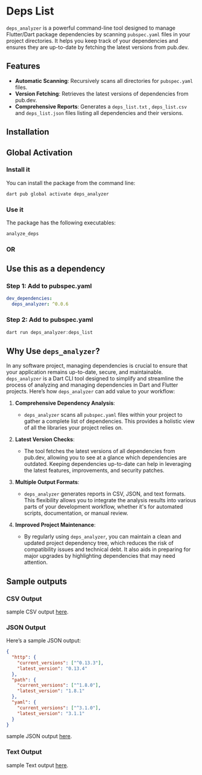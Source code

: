 # Deps List

`deps_analyzer` is a powerful command-line tool designed to manage Flutter/Dart package dependencies by scanning `pubspec.yaml`
files in your project directories. It helps you keep track of your dependencies and ensures they are up-to-date by fetching the latest versions from pub.dev.

## Features

- **Automatic Scanning**: Recursively scans all directories for `pubspec.yaml` files.
- **Version Fetching**: Retrieves the latest versions of dependencies from pub.dev.
- **Comprehensive Reports**: Generates a `deps_list.txt` , `deps_list.csv` and `deps_list.json` files listing all dependencies and their versions.

## Installation


## Global Activation
### Install it
You can install the package from the command line:

```dart 
dart pub global activate deps_analyzer
```

### Use it
The package has the following executables:

```dart 
analyze_deps
```

### OR

## Use this as a dependency
### Step 1: Add to pubspec.yaml
```yaml
dev_dependencies:
  deps_analyzer: ^0.0.6
```

### Step 2: Add to pubspec.yaml

```dart
dart run deps_analyzer:deps_list
```

## Why Use `deps_analyzer`?

In any software project, managing dependencies is crucial to ensure that your application remains up-to-date, secure, and maintainable. `deps_analyzer` is a Dart CLI tool designed to simplify and streamline the process of analyzing and managing dependencies in Dart and Flutter projects. Here’s how `deps_analyzer` can add value to your workflow:

1. **Comprehensive Dependency Analysis**:
    - `deps_analyzer` scans all `pubspec.yaml` files within your project to gather a complete list of dependencies. This provides a holistic view of all the libraries your project relies on.

2. **Latest Version Checks**:
    - The tool fetches the latest versions of all dependencies from pub.dev, allowing you to see at a glance which dependencies are outdated. Keeping dependencies up-to-date can help in leveraging the latest features, improvements, and security patches.

3. **Multiple Output Formats**:
    - `deps_analyzer` generates reports in CSV, JSON, and text formats. This flexibility allows you to integrate the analysis results into various parts of your development workflow, whether it's for automated scripts, documentation, or manual review.

4. **Improved Project Maintenance**:
    - By regularly using `deps_analyzer`, you can maintain a clean and updated project dependency tree, which reduces the risk of compatibility issues and technical debt. It also aids in preparing for major upgrades by highlighting dependencies that may need attention.


## Sample outputs


### CSV Output
sample CSV output [here](https://github.com/hrajwade96/deps_analyzer/blob/main/deps_analyzer/example/output/dependencies_list.csv).

### JSON Output
Here’s a sample JSON output:

```json
{
  "http": {
    "current_versions": ["^0.13.3"],
    "latest_version": "0.13.4"
  },
  "path": {
    "current_versions": ["^1.8.0"],
    "latest_version": "1.8.1"
  },
  "yaml": {
    "current_versions": ["^3.1.0"],
    "latest_version": "3.1.1"
  }
}
```
sample JSON output [here](https://github.com/hrajwade96/deps_analyzer/blob/main/deps_analyzer/example/output/dependencies_list.json).

### Text Output 
sample Text output [here](.https://github.com/hrajwade96/deps_analyzer/blob/main/deps_analyzer/example/output/dependencies_list.txt).
